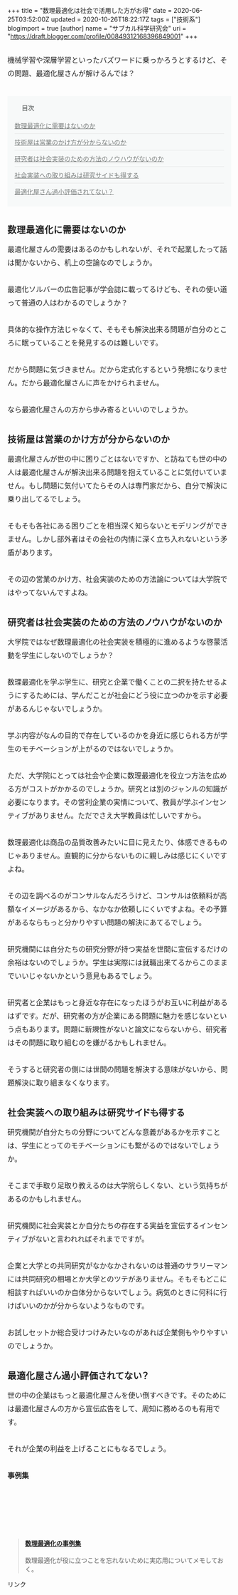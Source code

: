 +++
title = "数理最適化は社会で活用した方がお得"
date = 2020-06-25T03:52:00Z
updated = 2020-10-26T18:22:17Z
tags = ["技術系"]
blogimport = true 
[author]
	name = "サブカル科学研究会"
	uri = "https://draft.blogger.com/profile/00849312168396849001"
+++

<p name="kldg8" style="-webkit-text-size-adjust: 100%; box-sizing: inherit; caret-color: rgb(34, 34, 34); color: #222222; font-size: 16px; line-height: 30px; margin: 30px 0px; padding: 0px;">機械学習や深層学習といったバズワードに乗っかろうとするけど、その問題、最適化屋さんが解けるんでは？</p><nav class="o-indexHeading" data-v-7e649226="" data-v-fbb1ba18="" style="-webkit-text-size-adjust: 100%; background-color: #f7f9f9; box-sizing: inherit; caret-color: rgb(34, 34, 34); color: #222222; font-size: 16px; margin: 36px 0px; padding: 16px;"><h4 class="o-indexHeading__title is-open" data-v-7e649226="" style="box-sizing: inherit; color: #787c7b; font-family: inherit; font-size: 14px; margin: 0px; padding: 0px 0px 0px 16px; position: relative;"><button aria-label="arrowdropdown" class="o-indexHeading__dropdown a-icon a-icon--arrowdropdown a-icon--size_medium" data-v-7e649226="" style="background-color: transparent; border-bottom-left-radius: 24px; border-bottom-right-radius: 24px; border-top-left-radius: 24px; border-top-right-radius: 24px; border: none; box-sizing: inherit; color: inherit; cursor: pointer; font-family: icon; font-size: 24px; font-stretch: inherit; font-style: inherit; font-variant-caps: inherit; height: 24px; left: -8px; line-height: 1; margin: 0px; overflow: visible; padding-left: 0px; padding-right: 0px; position: absolute; top: -1px; touch-action: manipulation; transform: rotate(0deg); vertical-align: top; width: 24px;" type="button"></button>目次</h4><div class="o-indexHeading__body" data-v-7e649226="" style="box-sizing: inherit; margin: 0px; padding: 0px;"><ol class="o-indexHeading__list" data-v-7e649226="" style="box-sizing: inherit; list-style: none; margin: 0px; padding: 0px;"><li class="o-indexHeading__item" data-v-7e649226="" style="border-top-style: none; box-sizing: inherit; font-size: 14px; list-style-type: none; margin: 0px; padding: 20px 0px 8px;"><a class="o-indexHeading__link" data-v-7e649226="" style="background-color: transparent; box-sizing: inherit; color: #787c7b; cursor: pointer; display: block; margin: 0px; padding: 0px; text-decoration: underline;">数理最適化に需要はないのか</a></li><li class="o-indexHeading__item" data-v-7e649226="" style="border-top-color: rgb(230, 230, 230); border-top-style: solid; border-top-width: 1px; box-sizing: inherit; font-size: 14px; list-style-type: none; margin: 0px; padding: 8px 0px;"><a class="o-indexHeading__link" data-v-7e649226="" style="background-color: transparent; box-sizing: inherit; color: #787c7b; cursor: pointer; display: block; margin: 0px; padding: 0px; text-decoration: underline;">技術屋は営業のかけ方が分からないのか</a></li><li class="o-indexHeading__item" data-v-7e649226="" style="border-top-color: rgb(230, 230, 230); border-top-style: solid; border-top-width: 1px; box-sizing: inherit; font-size: 14px; list-style-type: none; margin: 0px; padding: 8px 0px;"><a class="o-indexHeading__link" data-v-7e649226="" style="background-color: transparent; box-sizing: inherit; color: #787c7b; cursor: pointer; display: block; margin: 0px; padding: 0px; text-decoration: underline;">研究者は社会実装のための方法のノウハウがないのか</a></li><li class="o-indexHeading__item" data-v-7e649226="" style="border-top-color: rgb(230, 230, 230); border-top-style: solid; border-top-width: 1px; box-sizing: inherit; font-size: 14px; list-style-type: none; margin: 0px; padding: 8px 0px;"><a class="o-indexHeading__link" data-v-7e649226="" style="background-color: transparent; box-sizing: inherit; color: #787c7b; cursor: pointer; display: block; margin: 0px; padding: 0px; text-decoration: underline;">社会実装への取り組みは研究サイドも得する</a></li><li class="o-indexHeading__item" data-v-7e649226="" style="border-top-color: rgb(230, 230, 230); border-top-style: solid; border-top-width: 1px; box-sizing: inherit; font-size: 14px; list-style-type: none; margin: 0px; padding: 8px 0px;"><a class="o-indexHeading__link" data-v-7e649226="" style="background-color: transparent; box-sizing: inherit; color: #787c7b; cursor: pointer; display: block; margin: 0px; padding: 0px; text-decoration: underline;">最適化屋さん過小評価されてない？</a></li></ol></div></nav><h3 name="DfO4Q" style="-webkit-text-size-adjust: 100%; box-sizing: inherit; caret-color: rgb(34, 34, 34); color: #222222; font-feature-settings: &quot;palt&quot;; font-size: 20px; letter-spacing: 0.04em; line-height: 1.75; margin: 36px 0px -20px; padding: 0px;">数理最適化に需要はないのか</h3><p name="lzl4L" style="-webkit-text-size-adjust: 100%; box-sizing: inherit; caret-color: rgb(34, 34, 34); color: #222222; font-size: 16px; line-height: 30px; margin: 30px 0px; padding: 0px;">最適化屋さんの需要はあるのかもしれないが、それで起業したって話は聞かないから、机上の空論なのでしょうか。</p><p name="gzdsw" style="-webkit-text-size-adjust: 100%; box-sizing: inherit; caret-color: rgb(34, 34, 34); color: #222222; font-size: 16px; line-height: 30px; margin: 30px 0px; padding: 0px;">最適化ソルバーの広告記事が学会誌に載ってるけども、それの使い道って普通の人はわかるのでしょうか？</p><p name="OT3Dk" style="-webkit-text-size-adjust: 100%; box-sizing: inherit; caret-color: rgb(34, 34, 34); color: #222222; font-size: 16px; line-height: 30px; margin: 30px 0px; padding: 0px;">具体的な操作方法じゃなくて、そもそも解決出来る問題が自分のところに眠っていることを発見するのは難しいです。</p><p name="rUvRT" style="-webkit-text-size-adjust: 100%; box-sizing: inherit; caret-color: rgb(34, 34, 34); color: #222222; font-size: 16px; line-height: 30px; margin: 30px 0px; padding: 0px;">だから問題に気づきません。だから定式化するという発想になりません。だから最適化屋さんに声をかけられません。</p><p name="qGX4u" style="-webkit-text-size-adjust: 100%; box-sizing: inherit; caret-color: rgb(34, 34, 34); color: #222222; font-size: 16px; line-height: 30px; margin: 30px 0px; padding: 0px;">なら最適化屋さんの方から歩み寄るといいのでしょうか。</p><h3 name="yImHn" style="-webkit-text-size-adjust: 100%; box-sizing: inherit; caret-color: rgb(34, 34, 34); color: #222222; font-feature-settings: &quot;palt&quot;; font-size: 20px; letter-spacing: 0.04em; line-height: 1.75; margin: 36px 0px -20px; padding: 0px;">技術屋は営業のかけ方が分からないのか</h3><p name="pKdDR" style="-webkit-text-size-adjust: 100%; box-sizing: inherit; caret-color: rgb(34, 34, 34); color: #222222; font-size: 16px; line-height: 30px; margin: 30px 0px; padding: 0px;">最適化屋さんが世の中に困りごとはないですか、と訪ねても世の中の人は最適化屋さんが解決出来る問題を抱えていることに気付いていません。もし問題に気付いてたらその人は専門家だから、自分で解決に乗り出してるでしょう。</p><p name="x5VPS" style="-webkit-text-size-adjust: 100%; box-sizing: inherit; caret-color: rgb(34, 34, 34); color: #222222; font-size: 16px; line-height: 30px; margin: 30px 0px; padding: 0px;">そもそも各社にある困りごとを相当深く知らないとモデリングができません。しかし部外者はその会社の内情に深く立ち入れないという矛盾があります。</p><p name="9Sujw" style="-webkit-text-size-adjust: 100%; box-sizing: inherit; caret-color: rgb(34, 34, 34); color: #222222; font-size: 16px; line-height: 30px; margin: 30px 0px; padding: 0px;">その辺の営業のかけ方、社会実装のための方法論については大学院ではやってないんですよね。<br style="box-sizing: inherit; margin: 0px; padding: 0px;" /></p><h3 name="LeLjO" style="-webkit-text-size-adjust: 100%; box-sizing: inherit; caret-color: rgb(34, 34, 34); color: #222222; font-feature-settings: &quot;palt&quot;; font-size: 20px; letter-spacing: 0.04em; line-height: 1.75; margin: 36px 0px -20px; padding: 0px;">研究者は社会実装のための方法のノウハウがないのか</h3><p name="PciiY" style="-webkit-text-size-adjust: 100%; box-sizing: inherit; caret-color: rgb(34, 34, 34); color: #222222; font-size: 16px; line-height: 30px; margin: 30px 0px; padding: 0px;">大学院ではなぜ数理最適化の社会実装を積極的に進めるような啓蒙活動を学生にしないのでしょうか？</p><p name="FoYo8" style="-webkit-text-size-adjust: 100%; box-sizing: inherit; caret-color: rgb(34, 34, 34); color: #222222; font-size: 16px; line-height: 30px; margin: 30px 0px; padding: 0px;">数理最適化を学ぶ学生に、研究と企業で働くことの二択を持たせるようにするためには、学んだことが社会にどう役に立つのかを示す必要があるんじゃないでしょうか。</p><p name="eXlTZ" style="-webkit-text-size-adjust: 100%; box-sizing: inherit; caret-color: rgb(34, 34, 34); color: #222222; font-size: 16px; line-height: 30px; margin: 30px 0px; padding: 0px;">学ぶ内容がなんの目的で存在しているのかを身近に感じられる方が学生のモチベーションが上がるのではないでしょうか。</p><p name="5PDCS" style="-webkit-text-size-adjust: 100%; box-sizing: inherit; caret-color: rgb(34, 34, 34); color: #222222; font-size: 16px; line-height: 30px; margin: 30px 0px; padding: 0px;">ただ、大学院にとっては社会や企業に数理最適化を役立つ方法を広める方がコストがかかるのでしょうか。研究とは別のジャンルの知識が必要になります。その営利企業の実情について、教員が学ぶインセンティブがありません。ただでさえ大学教員は忙しいですから。</p><p name="GONs1" style="-webkit-text-size-adjust: 100%; box-sizing: inherit; caret-color: rgb(34, 34, 34); color: #222222; font-size: 16px; line-height: 30px; margin: 30px 0px; padding: 0px;">数理最適化は商品の品質改善みたいに目に見えたり、体感できるものじゃありません。直観的に分からないものに親しみは感じにくいですよね。</p><p name="cmAcl" style="-webkit-text-size-adjust: 100%; box-sizing: inherit; caret-color: rgb(34, 34, 34); color: #222222; font-size: 16px; line-height: 30px; margin: 30px 0px; padding: 0px;">その辺を調べるのがコンサルなんだろうけど、コンサルは依頼料が高額なイメージがあるから、なかなか依頼しにくいですよね。その予算があるならもっと分かりやすい問題の解決にあてるでしょう。<br style="box-sizing: inherit; margin: 0px; padding: 0px;" /></p><p name="nMAZX" style="-webkit-text-size-adjust: 100%; box-sizing: inherit; caret-color: rgb(34, 34, 34); color: #222222; font-size: 16px; line-height: 30px; margin: 30px 0px; padding: 0px;">研究機関には自分たちの研究分野が持つ実益を世間に宣伝するだけの余裕はないのでしょうか。学生は実際には就職出来てるからこのままでいいじゃないかという意見もあるでしょう。<br style="box-sizing: inherit; margin: 0px; padding: 0px;" /></p><p name="IcPni" style="-webkit-text-size-adjust: 100%; box-sizing: inherit; caret-color: rgb(34, 34, 34); color: #222222; font-size: 16px; line-height: 30px; margin: 30px 0px; padding: 0px;">研究者と企業はもっと身近な存在になったほうがお互いに利益があるはずです。だが、研究者の方が企業にある問題に魅力を感じないという点もあります。問題に新規性がないと論文にならないから、研究者はその問題に取り組むのを嫌がるかもしれません。</p><p name="nrRBt" style="-webkit-text-size-adjust: 100%; box-sizing: inherit; caret-color: rgb(34, 34, 34); color: #222222; font-size: 16px; line-height: 30px; margin: 30px 0px; padding: 0px;">そうすると研究者の側には世間の問題を解決する意味がないから、問題解決に取り組まなくなります。</p><h3 name="wWnE0" style="-webkit-text-size-adjust: 100%; box-sizing: inherit; caret-color: rgb(34, 34, 34); color: #222222; font-feature-settings: &quot;palt&quot;; font-size: 20px; letter-spacing: 0.04em; line-height: 1.75; margin: 36px 0px -20px; padding: 0px;">社会実装への取り組みは研究サイドも得する</h3><p name="rOTwt" style="-webkit-text-size-adjust: 100%; box-sizing: inherit; caret-color: rgb(34, 34, 34); color: #222222; font-size: 16px; line-height: 30px; margin: 30px 0px; padding: 0px;">研究機関が自分たちの分野についてどんな意義があるかを示すことは、学生にとってのモチベーションにも繋がるのではないでしょうか。</p><p name="XSm6t" style="-webkit-text-size-adjust: 100%; box-sizing: inherit; caret-color: rgb(34, 34, 34); color: #222222; font-size: 16px; line-height: 30px; margin: 30px 0px; padding: 0px;">そこまで手取り足取り教えるのは大学院らしくない、という気持ちがあるのかもしれません。</p><p name="C7Ou9" style="-webkit-text-size-adjust: 100%; box-sizing: inherit; caret-color: rgb(34, 34, 34); color: #222222; font-size: 16px; line-height: 30px; margin: 30px 0px; padding: 0px;">研究機関に社会実装とか自分たちの存在する実益を宣伝するインセンティブがないと言われればそれまでですが。<br style="box-sizing: inherit; margin: 0px; padding: 0px;" /></p><p name="etEsa" style="-webkit-text-size-adjust: 100%; box-sizing: inherit; caret-color: rgb(34, 34, 34); color: #222222; font-size: 16px; line-height: 30px; margin: 30px 0px; padding: 0px;">企業と大学との共同研究がなかなかされないのは普通のサラリーマンには共同研究の相場とか大学とのツテがありません。そもそもどこに相談すればいいのか自体分からないでしょう。病気のときに何科に行けばいいのかが分からないようなものです。</p><p name="ISa3Z" style="-webkit-text-size-adjust: 100%; box-sizing: inherit; caret-color: rgb(34, 34, 34); color: #222222; font-size: 16px; line-height: 30px; margin: 30px 0px; padding: 0px;">お試しセットか総合受けつけみたいなのがあれば企業側もやりやすいのでしょうか。</p><h3 name="dpwCI" style="-webkit-text-size-adjust: 100%; box-sizing: inherit; caret-color: rgb(34, 34, 34); color: #222222; font-feature-settings: &quot;palt&quot;; font-size: 20px; letter-spacing: 0.04em; line-height: 1.75; margin: 36px 0px -20px; padding: 0px;">最適化屋さん過小評価されてない？</h3><p name="mIqnD" style="-webkit-text-size-adjust: 100%; box-sizing: inherit; caret-color: rgb(34, 34, 34); color: #222222; font-size: 16px; line-height: 30px; margin: 30px 0px; padding: 0px;">世の中の企業はもっと最適化屋さんを使い倒すべきです。そのためには最適化屋さんの方から宣伝広告をして、周知に務めるのも有用です。</p><p name="OHKDC" style="-webkit-text-size-adjust: 100%; box-sizing: inherit; caret-color: rgb(34, 34, 34); color: #222222; font-size: 16px; line-height: 30px; margin: 30px 0px; padding: 0px;">それが企業の利益を上げることにもなるでしょう。</p><p name="OHKDC" style="-webkit-text-size-adjust: 100%; box-sizing: inherit; caret-color: rgb(34, 34, 34); color: #222222; font-size: 16px; line-height: 30px; margin: 30px 0px; padding: 0px;"><b>事例集</b></p><p name="OWie2" style="-webkit-text-size-adjust: 100%; box-sizing: inherit; caret-color: rgb(34, 34, 34); color: #222222; font-size: 16px; line-height: 30px; margin: 30px 0px; padding: 0px;"><br style="box-sizing: inherit; margin: 0px; padding: 0px;" /></p><br class="Apple-interchange-newline" style="-webkit-text-size-adjust: auto;" /> <blockquote class="embedly-card"><h4><a href="https://www.subcul-science.com/2020/06/blog-post_2.html">数理最適化の事例集</a></h4><p>数理最適化が役に立つことを忘れないために実応用についてメモしておく。 </p></blockquote> <script async src="//cdn.embedly.com/widgets/platform.js" charset="UTF-8"></script> <!-- START MoshimoAffiliateEasyLink --><script type="text/javascript">(function(b,c,f,g,a,d,e){b.MoshimoAffiliateObject=a; b[a]=b[a]||function(){arguments.currentScript=c.currentScript ||c.scripts[c.scripts.length-2];(b[a].q=b[a].q||[]).push(arguments)}; c.getElementById(a)||(d=c.createElement(f),d.src=g, d.id=a,e=c.getElementsByTagName("body")[0],e.appendChild(d))}) (window,document,"script","//dn.msmstatic.com/site/cardlink/bundle.js","msmaflink"); msmaflink({"n":"IT Text 数理最適化","b":"","t":"","d":"https:\/\/m.media-amazon.com","c_p":"","p":["\/images\/I\/31Lem-ZuwrL.jpg"],"u":{"u":"https:\/\/www.amazon.co.jp\/dp\/B08HQ66TX8","t":"amazon","r_v":""},"aid":{"amazon":"2220302","rakuten":"2220301","yahoo":"2220303"},"eid":"IOtl3","s":"s"}); </script><div id="msmaflink-IOtl3">リンク</div><!-- MoshimoAffiliateEasyLink END -->
